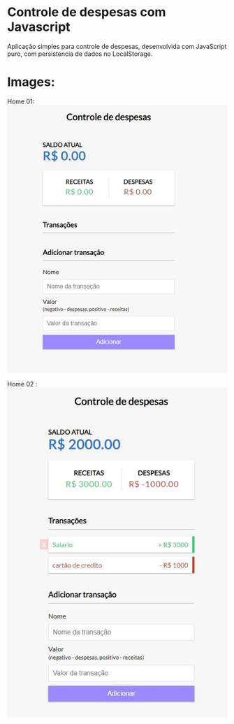 # Controle de despesas com Javascript
Aplicação simples para controle de despesas, desenvolvida com JavaScript puro,
com persistencia de dados no LocalStorage.





# Images:

Home 01:<br>
![plot](./imgs/01.JPG)

Home 02 :<br>
![plot](./imgs/02.JPG)
